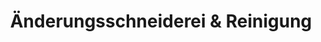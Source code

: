 ---
title: "Änderungsschneiderei & Reinigung"
url: /duesseldorf/aenderungsschneiderei-und-reinigung/
shop: Wäscherei
---